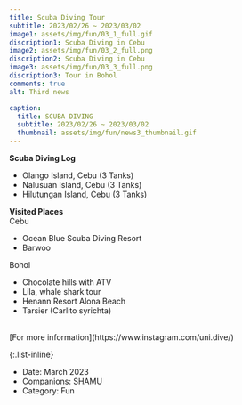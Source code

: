 ```yaml
---
title: Scuba Diving Tour
subtitle: 2023/02/26 ~ 2023/03/02
image1: assets/img/fun/03_1_full.gif
discription1: Scuba Diving in Cebu
image2: assets/img/fun/03_2_full.png
discription2: Scuba Diving in Cebu
image3: assets/img/fun/03_3_full.png
discription3: Tour in Bohol
comments: true
alt: Third news

caption:
  title: SCUBA DIVING
  subtitle: 2023/02/26 ~ 2023/03/02
  thumbnail: assets/img/fun/news3_thumbnail.gif
---
```

**Scuba Diving Log**
- Olango Island, Cebu (3 Tanks)
- Nalusuan Island, Cebu (3 Tanks)
- Hilutungan Island, Cebu (3 Tanks)

**Visited Places** <br>
Cebu <br>
- Ocean Blue Scuba Diving Resort
- Barwoo

Bohol <br>
- Chocolate hills with ATV
- Lila, whale shark tour
- Henann Resort Alona Beach
- Tarsier (Carlito syrichta)

<br>
[For more information](https://www.instagram.com/uni.dive/)

{:.list-inline}
- Date: March 2023
- Companions: SHAMU
- Category: Fun

